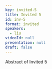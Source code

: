 ```yaml
---
key: invited-5
title: Invited 5
id: inv-5
format: invited
speakers:
  - liu
videoId: null
presentation: null
draft: false
---
```

Abstract of Invited 5
